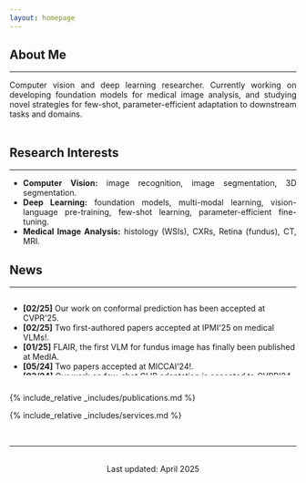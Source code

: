 ```yaml
---
layout: homepage
---
```


## About Me
---

<div style="text-align: justify ">
Computer vision and deep learning researcher. Currently working on developing foundation models for medical image analysis, and 
studying novel strategies for few-shot, parameter-efficient adaptation to downstream tasks and domains.
</div>

<div id="v-space">
<br>
</div>

## Research Interests
---

<div style="text-align: justify "> 
    <ul>
        <li>
            <strong>Computer Vision:</strong> image recognition, image segmentation, 3D segmentation.
        </li> 
        <li>
            <strong>Deep Learning:</strong> foundation models, multi-modal learning, vision-language pre-training,
                    few-shot learning, parameter-efficient fine-tuning.
        </li> 
        <li>
            <strong>Medical Image Analysis:</strong> histology (WSIs), CXRs, Retina (fundus), CT, MRI.
        </li>
    </ul>
 </div>

## News
---

<div style="height: 140px; overflow: auto;">
    <ul>
        <li>
            <strong>[02/25]</strong> Our work on conformal prediction has been accepted at CVPR'25.
        </li>
        <li>
            <strong>[02/25]</strong> Two first-authored papers accepted at IPMI'25 on medical VLMs!.
        </li>
        <li>
            <strong>[01/25]</strong> FLAIR, the first VLM for fundus image has finally been published at MedIA.
        </li> 
        <li>
            <strong>[05/24]</strong> Two papers accepted at MICCAI'24!.
        </li> 
        <li>
            <strong>[03/24]</strong> Our work on few-shot CLIP adaptation is accepted to CVPR'24.
        </li> 
        <li>
            <strong>[08/23]</strong> Our paper about few-shot fine-tuning is accepted to MICCAI-MedAGI 2023.
        </li> 
        <li>
            <strong>[04/23]</strong> I have been awarded with the Postdoctoral Merit Scholarship for Foreign Students (PBEEE) from the Fonds de recherche du Québec (FRQ)!
        </li> 
        <li>
            <strong>[01/23]</strong> I started working as a Postdoctoral Fellow at ÉTS Montréal.
        </li> 
        <li>
            <strong>[10/22]</strong> I defended my PhD Thesis on not-so-supervised learning on medical imaging.
        </li>
        <li>
            <strong>[06/22]</strong> Our paper about unsupervised brain lesion segmentation is accepted to MedIA.
        </li>
        <li>
            <strong>[06/21]</strong> Our paper about weakly supervised WSI grading is accepted to JBHI.
        </li> 
        <li>
            <strong>[06/20]</strong> Our article on prostate histology grading - SICAPv2 dataset - is accepted at CMPB.
        </li> 
        <li>
            <strong>[09/19]</strong> I have been awarded with a 4-years PhD research personnel training grant (FPI) from the Spanish Goverment.
        </li> 
        <li>
            <strong>[09/19]</strong> Started my PhD studies under supervision of Prof. Valery Naranjo.
        </li> 
    </ul>
</div>

<div id="v-space">
<br>
</div>

{% include_relative _includes/publications.md %}

{% include_relative _includes/services.md %}

<div id="v-space">
<br>
</div>

---

<p><center>
    <br>
    Last updated: April 2025
</center></p>